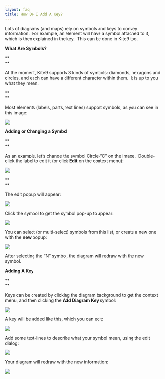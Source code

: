 ```yaml
---
layout: faq
title: How Do I Add A Key?
---
```


Lots of diagrams (and maps) rely on symbols and keys to convey
information.  For example, an element will have a symbol attached to it,
which is then explained in the key.  This can be done in Kite9 too.

  

**What Are Symbols?**

**  
**

At the moment, Kite9 supports 3 kinds of symbols: diamonds, hexagons and
circles, and each can have a different character within them.  It is up
to you what they mean.

**  
**

Most elements (labels, parts, text lines) support symbols, as you can
see in this image:

  

![](symbols1.png)

**Adding or Changing a Symbol**

**  
**

As an example, let’s change the symbol Circle-“C” on the image.
 Double-click the label to edit it (or click **Edit** on the context
menu):

  

![](symbols2.png)

**  
**

The edit popup will appear:

  

![](symbols3.png)

  

Click the symbol to get the symbol pop-up to appear:

![](symbols4.png)

  

You can select (or multi-select) symbols from this list, or create a new
one with the **new** popup:

  

![](symbols5.png)

  

After selecting the “N” symbol, the diagram will redraw with the new
symbol.

  

**Adding A Key**

**  
**

Keys can be created by clicking the diagram background to get the
context menu, and then clicking the **Add Diagram Key** symbol:

  

![](symbols11.png)

A key will be added like this, which you can edit:

  

![](symbols8.png)

Add some text-lines to describe what your symbol mean, using the edit
dialog:

  

![](symbols9.png)

  

Your diagram will redraw with the new information:

  

![](symbols10.png)

